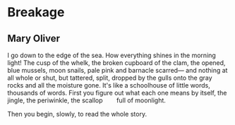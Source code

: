# Breakage
## Mary Oliver
I go down to the edge of the sea.
How everything shines in the morning light!
The cusp of the whelk,
the broken cupboard of the clam,
the opened, blue mussels,
moon snails, pale pink and barnacle scarred—
and nothing at all whole or shut, but tattered, split,
dropped by the gulls onto the gray rocks and all the moisture gone.
It's like a schoolhouse
of little words,
thousands of words.
First you figure out what each one means by itself,
the jingle, the periwinkle, the scallop
       full of moonlight.

Then you begin, slowly, to read the whole story.